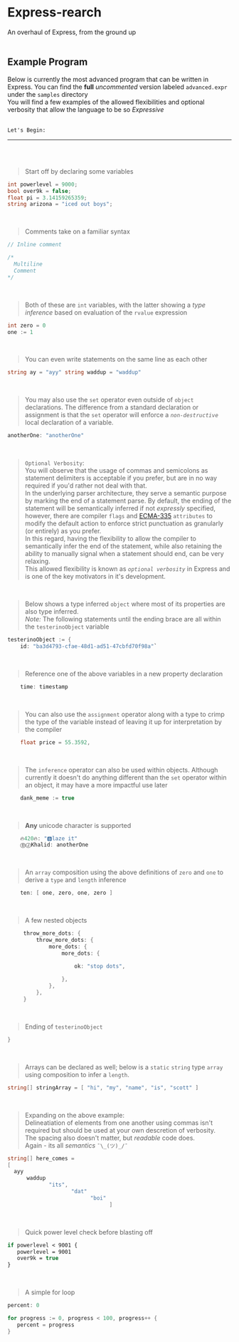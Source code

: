 <!--
Try using this later if you wanna do something
<span style="color:#6ba1f9">
hey *its* me
</span> 
-->

# Express-rearch
An overhaul of Express, from the ground up
<br>
<br>

## Example Program

Below is currently the most advanced program that can be written in Express. You can find the **full** *uncommented* version labeled `advanced.expr` under the `samples` directory
<br>
You will find a few examples of the allowed flexibilities and optional verbosity that allow the language to be so _Expressive_
<br>
<br>
```
Let's Begin:
```
____

<br>
<br>

> Start off by declaring some variables

```csharp
int powerlevel = 9000;
bool over9k = false;
float pi = 3.14159265359;
string arizona = "iced out boys";
```
<br>

> Comments take on a familiar syntax
```csharp
// Inline comment

/*
  Multiline
  Comment
*/
```
<br>

> Both of these are `int` variables, with the latter showing a *type inference* based on evaluation of the `rvalue` expression


```csharp
int zero = 0
one := 1
```
<br>

> You can even write statements on the same line as each other
```csharp
string ay = "ayy" string waddup = "waddup" 
```
<br>

> You may also use the `set` operator even outside of `object` declarations. The difference from a standard declaration or assignment is that the `set` operator will enforce a *`non-destructive`* local declaration of a variable.

```csharp
anotherOne: "anotherOne"
```
<br>

> `Optional Verbosity`: <br>
You will observe that the usage of commas and semicolons as statement delimiters is acceptable if you prefer, but are in no way required if you'd rather not deal with that. <br>
In the underlying parser architecture, they serve a semantic purpose by marking the end of a statement parse. By default, the ending of the statement will be semantically inferred if not *expressly* specified, however, there are compiler `flags` and [ECMA-335](https://www.ecma-international.org/publications/standards/Ecma-335.htm) `attributes` to modify the default action to enforce strict punctuation as granularly (or entirely) as you prefer.<br>
In this regard, having the flexibility to allow the compiler to semantically infer the end of the statement, while also retaining the ability to manually signal when a statement should end, can be very relaxing.<br>
This allowed flexibility is known as *`optional verbosity`* in Express and is one of the key motivators in it's development.
 
<br>

> Below shows a type inferred `object` where most of its properties are also type inferred.<br>
*Note:* The following statements until the ending brace are all within the `testerinoObject` variable

```csharp
testerinoObject := {
    id: "ba3d4793-cfae-48d1-ad51-47cbfd70f98a"`
```
<br>

> Reference one of the above variables in a new property declaration

```csharp
    time: timestamp
```
<br>

> You can also use the `assignment` operator along with a type to crimp the type of the variable instead of leaving it up for interpretation by the compiler

```csharp
    float price = 55.3592,
```
<br>

> The `inference` operator can also be used within objects. Although currently it doesn't do anything different than the `set` operator within an object, it may have a more impactful use later

```csharp
    dank_meme := true
```
<br>

> **Any** unicode character is supported

```csharp
    🔥420🔥: "🅱️laze it" 
    ⒹⒿKhalid: anotherOne
```
<br>

> An `array` composition using the above definitions of `zero` and `one` to derive a `type` and `length` inference

```csharp
    ten: [ one, zero, one, zero ]
```
<br>

> A few nested objects

```csharp
     throw_more_dots: { 
         throw_more_dots: { 
             more_dots: { 
                 more_dots: { 

                     ok: "stop dots", 
                     
                 }, 
             }, 
         }, 
     }
```
<br>

> Ending of `testerinoObject`

```csharp
}
```

<br>

> Arrays can be declared as well; below is a `static` `string` type `array` using composition to infer a `length`.

```csharp
string[] stringArray = [ "hi", "my", "name", "is", "scott" ]
```
<br>

> Expanding on the above example:<br>
Delineatiation of elements from one another using commas isn't required but should be used at your own descretion of verbosity.<br>
The spacing also doesn't matter, but *readable* code does. <br>
Again - its all *semantics* `¯\_(ツ)_/¯`

```csharp
string[] here_comes = 
[
  ayy 
      waddup 
             "its", 
                    "dat" 
                          "boi" 
                                ]
```
<br>

> Quick power level check before blasting off

```vb
if powerlevel < 9001 { 
   powerlevel = 9001 
   over9k = true 
}
```
<br>

> A simple for loop

```csharp
percent: 0

for progress := 0, progress < 100, progress++ { 
   percent = progress
}
```
